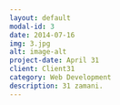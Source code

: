 ```yaml
---
layout: default
modal-id: 3
date: 2014-07-16
img: 3.jpg
alt: image-alt
project-date: April 31
client: Client31
category: Web Development
description: 31 zamani. 
---
```

